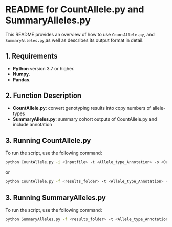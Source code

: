 # README for CountAllele.py and SummaryAlleles.py

This README provides an overview of how to use `CountAllele.py`, and `SummaryAlleles.py`,as well as describes its output format in detail.

## 1. Requirements
- **Python** version 3.7 or higher.
- **Numpy**.
- **Pandas**.

## 2. Function Description
- **CountAllele.py**: convert genotyping results into copy numbers of allele-types
- **SummaryAlleles.py**: summary cohort outputs of CountAllele.py and include annotation

## 3. Running CountAllele.py

To run the script, use the following command:

```bash
python CountAllele.py -i <Inputfile> -t <Allele_type_Annotation> -o <Outputfile>
```
or
```bash
python CountAllele.py -f <results_folder> -t <Allele_type_Annotation> -n <numthreads>
```

## 3. Running SummaryAlleles.py

To run the script, use the following command:

```bash
python SummaryAlleles.py -f <results_folder> -t <Allele_type_Annotation> -o <Outputfile>
```

